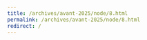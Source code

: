 ```yaml
---
title: /archives/avant-2025/node/8.html
permalink: /archives/avant-2025/node/8.html
redirect: /
---
```

